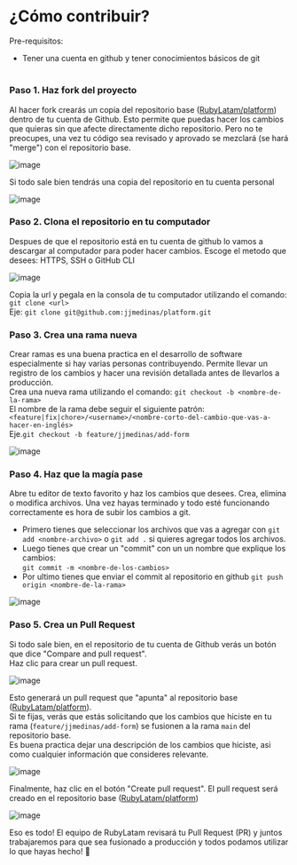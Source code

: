 # ¿Cómo contribuir? 

Pre-requisitos: 

- Tener una cuenta en github y tener conocimientos básicos de git
#

### Paso 1. Haz fork del proyecto

Al hacer fork crearás un copia del repositorio base ([RubyLatam/platform](https://github.com/rubylatam/platform/)) dentro de tu cuenta de Github. Esto permite que puedas hacer los cambios que quieras sin que afecte directamente dicho repositorio.
Pero no te preocupes, una vez tu código sea revisado y aprovado se mezclará (se hará "merge") con el repositorio base.

![image](https://github.com/rubylatam/platform/assets/13583193/e2212a3c-d94f-469f-9951-8e76582f8083)

Si todo sale bien tendrás una copia del repositorio en tu cuenta personal

![image](https://github.com/rubylatam/platform/assets/13583193/975cb99e-11ce-40ad-9bc7-0771b58a697f)


### Paso 2. Clona el repositorio en tu computador
Despues de que el repositorio está en tu cuenta de github lo vamos a descargar al computador para poder hacer cambios. Escoge el metodo que desees: HTTPS, SSH o GitHub CLI

![image](https://github.com/rubylatam/platform/assets/13583193/1c6acaf5-50d9-4b91-b060-452246143903)

Copia la url y pegala en la consola de tu computador utilizando el comando: `git clone <url>`  <br>
Eje: `git clone git@github.com:jjmedinas/platform.git` <br>

### Paso 3. Crea una rama nueva
Crear ramas es una buena practica en el desarrollo de software especialmente si hay varias personas contribuyendo. Permite llevar un registro de los cambios y hacer una revisión detallada antes de llevarlos a producción. <br>
Crea una nueva rama utilizando el comando: `git checkout -b <nombre-de-la-rama>` <br>
El nombre de la rama debe seguir el siguiente patrón: `<feature|fix|chore>/<username>/<nombre-corto-del-cambio-que-vas-a-hacer-en-inglés>` <br>
Eje.`git checkout -b feature/jjmedinas/add-form`

![image](https://github.com/rubylatam/platform/assets/13583193/587f016a-9127-4988-8359-11dd5eb1c84a)


### Paso 4. Haz que la magía pase
Abre tu editor de texto favorito y haz los cambios que desees. Crea, elimina o modifica archivos. Una vez hayas terminado y todo esté funcionando correctamente es hora de subir los cambios a git. <br>
- Primero tienes que seleccionar los archivos que vas a agregar con `git add <nombre-archivo>` o `git add .` si quieres agregar todos los archivos. <br>
- Luego tienes que crear un "commit" con un un nombre que explique los cambios: <br>
  `git commit -m <nombre-de-los-cambios>` <br>
- Por ultimo tienes que enviar el commit al repositorio en github `git push origin <nombre-de-la-rama>` <br>

![image](https://github.com/rubylatam/platform/assets/13583193/4ccec528-a54c-48f5-b420-51edbf6a4fec)


### Paso 5. Crea un Pull Request
Si todo sale bien, en el repositorio de tu cuenta de Github verás un botón que dice "Compare and pull request". <br>
Haz clic para crear un pull request.

![image](https://github.com/rubylatam/platform/assets/13583193/3486c94c-f6cf-4a17-bfba-22871b6dc6e4)


Esto generará un pull request que "apunta" al repositorio base ([RubyLatam/platform](https://github.com/rubylatam/platform/)). <br>
Si te fijas, verás que estás solicitando que los cambios que hiciste en tu rama (`feature/jjmedinas/add-form`) se fusionen a la rama `main` del repositorio base. <br>
Es buena practica dejar una descripción de los cambios que hiciste, asi como cualquier información que consideres relevante.

![image](https://github.com/rubylatam/platform/assets/13583193/9cdf73f4-627a-47ff-abfc-3c4f517a3eaf)


Finalmente, haz clic en el botón "Create pull request". El pull request será creado en el repositorio base ([RubyLatam/platform](https://github.com/rubylatam/platform/))

![image](https://github.com/rubylatam/platform/assets/13583193/72f3e09e-cdae-43fe-888b-12d8506c3085)


Eso es todo! El equipo de RubyLatam revisará tu Pull Request (PR) y juntos trabajaremos para que sea fusionado a producción y todos podamos utilizar lo que hayas hecho! 🎉
